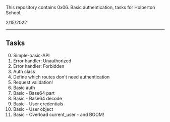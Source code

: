 This repository contains 0x06. Basic authentication, tasks for Holberton School.

2/15/2022

<hr />

## Tasks

0. Simple-basic-API
1. Error handler: Unauthorized
2. Error handler: Forbidden
3. Auth class
4. Define which routes don't need authentication
5. Request validation!
6. Basic auth
7. Basic - Base64 part
8. Basic - Base64 decode
9. Basic - User credentials
10. Basic - User object 
11. Basic - Overload current_user - and BOOM!

